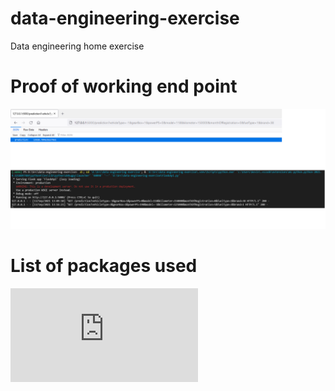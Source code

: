 # data-engineering-exercise
Data engineering home exercise

# Proof of working end point
![Proof](https://github.com/Hemario/data-engineering-exercise/blob/master/RestApiProof.png)

# List of packages used
![packages.txt](https://github.com/Hemario/data-engineering-exercise/blob/master/packages.txt)

